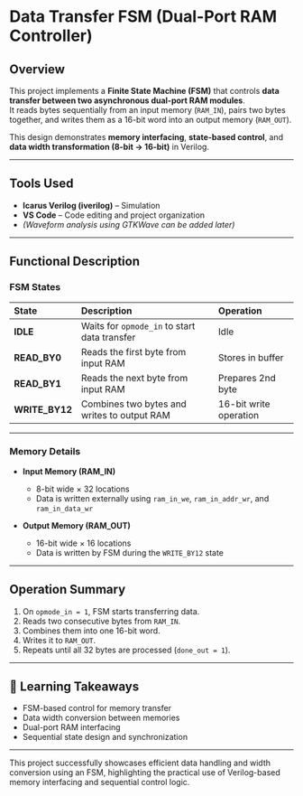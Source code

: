 # Data Transfer FSM (Dual-Port RAM Controller)

## Overview
This project implements a **Finite State Machine (FSM)** that controls **data transfer between two asynchronous dual-port RAM modules**.  
It reads bytes sequentially from an input memory (`RAM_IN`), pairs two bytes together, and writes them as a 16-bit word into an output memory (`RAM_OUT`).

This design demonstrates **memory interfacing**, **state-based control**, and **data width transformation (8-bit → 16-bit)** in Verilog.

---

## Tools Used
- **Icarus Verilog (iverilog)** – Simulation  
- **VS Code** – Code editing and project organization  
- *(Waveform analysis using GTKWave can be added later)*  

---

## Functional Description

###  FSM States
| State | Description | Operation |
|:------|:-------------|:-----------|
| **IDLE** | Waits for `opmode_in` to start data transfer | Idle |
| **READ_BY0** | Reads the first byte from input RAM | Stores in buffer |
| **READ_BY1** | Reads the next byte from input RAM | Prepares 2nd byte |
| **WRITE_BY12** | Combines two bytes and writes to output RAM | 16-bit write operation |

---

###  Memory Details
- **Input Memory (RAM_IN)**  
  - 8-bit wide × 32 locations  
  - Data is written externally using `ram_in_we`, `ram_in_addr_wr`, and `ram_in_data_wr`

- **Output Memory (RAM_OUT)**  
  - 16-bit wide × 16 locations  
  - Data is written by FSM during the `WRITE_BY12` state  

---

##  Operation Summary
1. On `opmode_in = 1`, FSM starts transferring data.  
2. Reads two consecutive bytes from `RAM_IN`.  
3. Combines them into one 16-bit word.  
4. Writes it to `RAM_OUT`.  
5. Repeats until all 32 bytes are processed (`done_out = 1`).  

---

## 🧠 Learning Takeaways
- FSM-based control for memory transfer  
- Data width conversion between memories  
- Dual-port RAM interfacing  
- Sequential state design and synchronization  

---
This project successfully showcases efficient data handling and width conversion using an FSM, highlighting the practical use of Verilog-based memory interfacing and sequential control logic.

  




